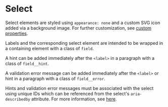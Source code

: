# Select

Select elements are styled using `appearance: none` and a custom SVG icon added
via a background image. For further customization, see [custom properties](/docs/custom-properties/).

Labels and the corresponding select element are intended to be wrapped in a
containing element with a class of `field`.

A hint can be added immediately after the `<label>` in a paragraph with
a class of `field__hint`.

A validation error message can be added immediately after the `<label>`
or hint in a paragraph with a class of `field__error`.

Hints and validation error messages must be associated with the select using
unique IDs which can be referenced from the select's `aria-describedby`
attribute. For more information, see [here](https://webaim.org/techniques/formvalidation/#error).

